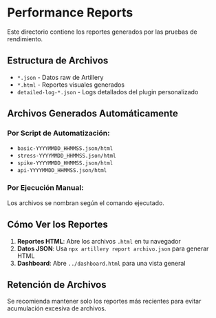 # Performance Reports

Este directorio contiene los reportes generados por las pruebas de rendimiento.

## Estructura de Archivos

- `*.json` - Datos raw de Artillery
- `*.html` - Reportes visuales generados
- `detailed-log-*.json` - Logs detallados del plugin personalizado

## Archivos Generados Automáticamente

### Por Script de Automatización:
- `basic-YYYYMMDD_HHMMSS.json/html`
- `stress-YYYYMMDD_HHMMSS.json/html`
- `spike-YYYYMMDD_HHMMSS.json/html`
- `api-YYYYMMDD_HHMMSS.json/html`

### Por Ejecución Manual:
Los archivos se nombran según el comando ejecutado.

## Cómo Ver los Reportes

1. **Reportes HTML**: Abre los archivos `.html` en tu navegador
2. **Datos JSON**: Usa `npx artillery report archivo.json` para generar HTML
3. **Dashboard**: Abre `../dashboard.html` para una vista general

## Retención de Archivos

Se recomienda mantener solo los reportes más recientes para evitar acumulación excesiva de archivos.
